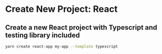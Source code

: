 # Create New Project: React

## Create a new React project with Typescript and testing library included

```sh
yarn create react-app my-app --template typescript
```
